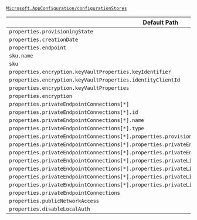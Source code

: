 [`Microsoft.AppConfiguration/configurationStores`](https://docs.microsoft.com/en-us/azure/templates/microsoft.appconfiguration/configurationstores)

| Default Path | Alias |
|---|---|
| `properties.provisioningState` | `Microsoft.AppConfiguration/configurationStores/provisioningState` |
| `properties.creationDate` | `Microsoft.AppConfiguration/configurationStores/creationDate` |
| `properties.endpoint` | `Microsoft.AppConfiguration/configurationStores/endpoint` |
| `sku.name` | `Microsoft.AppConfiguration/configurationStores/sku.name` |
| `sku` | `Microsoft.AppConfiguration/configurationStores/sku` |
| `properties.encryption.keyVaultProperties.keyIdentifier` | `Microsoft.AppConfiguration/configurationStores/encryption.keyVaultProperties.keyIdentifier` |
| `properties.encryption.keyVaultProperties.identityClientId` | `Microsoft.AppConfiguration/configurationStores/encryption.keyVaultProperties.identityClientId` |
| `properties.encryption.keyVaultProperties` | `Microsoft.AppConfiguration/configurationStores/encryption.keyVaultProperties` |
| `properties.encryption` | `Microsoft.AppConfiguration/configurationStores/encryption` |
| `properties.privateEndpointConnections[*]` | `Microsoft.AppConfiguration/configurationStores/privateEndpointConnections[*]` |
| `properties.privateEndpointConnections[*].id` | `Microsoft.AppConfiguration/configurationStores/privateEndpointConnections[*].id` |
| `properties.privateEndpointConnections[*].name` | `Microsoft.AppConfiguration/configurationStores/privateEndpointConnections[*].name` |
| `properties.privateEndpointConnections[*].type` | `Microsoft.AppConfiguration/configurationStores/privateEndpointConnections[*].type` |
| `properties.privateEndpointConnections[*].properties.provisioningState` | `Microsoft.AppConfiguration/configurationStores/privateEndpointConnections[*].provisioningState` |
| `properties.privateEndpointConnections[*].properties.privateEndpoint` | `Microsoft.AppConfiguration/configurationStores/privateEndpointConnections[*].privateEndpoint` |
| `properties.privateEndpointConnections[*].properties.privateEndpoint.id` | `Microsoft.AppConfiguration/configurationStores/privateEndpointConnections[*].privateEndpoint.id` |
| `properties.privateEndpointConnections[*].properties.privateLinkServiceConnectionState` | `Microsoft.AppConfiguration/configurationStores/privateEndpointConnections[*].privateLinkServiceConnectionState` |
| `properties.privateEndpointConnections[*].properties.privateLinkServiceConnectionState.status` | `Microsoft.AppConfiguration/configurationStores/privateEndpointConnections[*].privateLinkServiceConnectionState.status` |
| `properties.privateEndpointConnections[*].properties.privateLinkServiceConnectionState.description` | `Microsoft.AppConfiguration/configurationStores/privateEndpointConnections[*].privateLinkServiceConnectionState.description` |
| `properties.privateEndpointConnections[*].properties.privateLinkServiceConnectionState.actionsRequired` | `Microsoft.AppConfiguration/configurationStores/privateEndpointConnections[*].privateLinkServiceConnectionState.actionsRequired` |
| `properties.privateEndpointConnections` | `Microsoft.AppConfiguration/configurationStores/privateEndpointConnections` |
| `properties.publicNetworkAccess` | `Microsoft.AppConfiguration/configurationStores/publicNetworkAccess` |
| `properties.disableLocalAuth` | `Microsoft.AppConfiguration/configurationStores/disableLocalAuth` |

